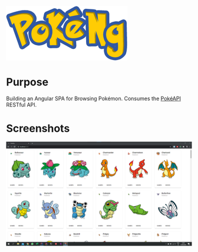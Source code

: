 ![PokeNgLogo](doc/PokeNg.png)

# Purpose

Building an Angular SPA for Browsing Pokémon. Consumes the [PokéAPI](https://www.pokeapi.co) RESTful API.

# Screenshots
![Progress-1](doc/Screenshot_2020-09-13_234024.png)
